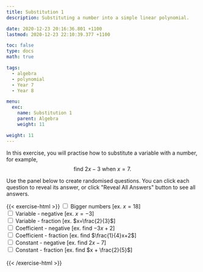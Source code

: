 ```yaml
---
title: Substitution 1
description: Substituting a number into a simple linear polynomial.

date: 2020-12-23 20:16:36.801 +1100
lastmod: 2020-12-23 22:10:39.377 +1100

toc: false
type: docs
math: true

tags:
  - algebra
  - polynomial
  - Year 7
  - Year 8

menu:
  exc:
    name: Substitution 1
    parent: Algebra
    weight: 11

weight: 11
---
```


In this exercise, you will practise how to substitute a variable with a number, for example, $$ \text{find}~2x-3~\text{when}~x=7. $$

Use the panel below to create randomised questions. You can click each question to reveal its answer, or click "Reveal All Answers" button to see all answers.

{{< exercise-html >}}
<input type="checkbox" id="lg" />
<label for="lg">Bigger numbers [ex. $x=18$] </label><br />
<input type="checkbox" id="neg0" />
<label for="neg1">Variable - negative [ex. $x=-3$] </label><br />
<input type="checkbox" id="frac0" />
<label for="frac0">Variable - fraction [ex. $x=\frac{2}{3}$] </label><br />
<input type="checkbox" id="neg1" />
<label for="neg2">Coefficient - negative [ex. find $-3x+2$] </label><br />
<input type="checkbox" id="frac1" />
<label for="frac1">Coefficient - fraction [ex. find $\frac{1}{4}x+2$] </label><br />
<input type="checkbox" id="neg2" />
<label for="neg3">Constant - negative [ex. find $2x-7$] </label><br />
<input type="checkbox" id="frac2" />
<label for="frac2">Constant - fraction [ex. find $x + \frac{2}{5}$] </label><br />
<br>
{{< /exercise-html >}}

<script>
  function genQs() {
    // Question area
    const qbox = document.getElementById("questions");
    const qinst = document.getElementById("instructions");
    // Read value from the form
    const nq = document.getElementById("nq").value;
    let lg,neg0,neg1,neg2,frac0,frac1,frac2;
    [lg,neg0,neg1,neg2,frac0,frac1,frac2] = 
      ["lg", "neg0", "neg1", "neg2", "frac0", "frac1", "frac2"].map(chked);
    // Sanity check
    nqIsNumber = /[\d+]/.test(nq);
    if (!nqIsNumber || nq<1 || nq>10 ) {
      qbox.innerHTML = "Error: Invalid number of questions!";
      return;
    }
    // Coefficients
    const max = lg? 19 : 9;
    let c0 = [...arange(0, max)];
    let c1 = [...arange(1, max)];
    let c2 = [...arange(1, max)];
    const neg_nos = [...arange(-max, -1)];
    if (neg0) { c0.push(...neg_nos); }
    if (neg1) { c1.push(...neg_nos); }
    if (neg2) { c2.push(...neg_nos); }
    const letter = 'abcdefghijklmnpqrstuvwxyz'.split('');
    // Make questions
    qinst.innerHTML = "Evaluate the following expressions.";
    qbox.innerHTML = "";
    let options = MathJax.getMetricsFor(qbox);
    options.display = false;
    MathJax.texReset();
    for (let i = 0; i < nq; i++) {
      const c = [
        new Frac(choice(c0), frac0? choice(c0.filter(i => i !== 0)) : 1).reduce(),
        new Frac(choice(c1), frac1? choice(c1) : 1).reduce(),
        new Frac(choice(c2), frac2? choice(c2) : 1).reduce()
      ];
      const v = choice(letter);
      const cq = [c[0].tex(), c[1].tex("c"), c[2].tex("s")];
      const ca = c[1].mult(c[0]).add(c[2]).tex();
      const q = `${cq[1]}${v} ${cq[2]},~\\text{when}~${v}=${cq[0]}`;
      const a = `=\\boldsymbol{${ca}}`;
      render(q, a, options).then((li) => {
        qbox.appendChild(li);
        MathJax.startup.document.clear();
        MathJax.startup.document.updateDocument();
      });
    }
    return;
  }
</script>
